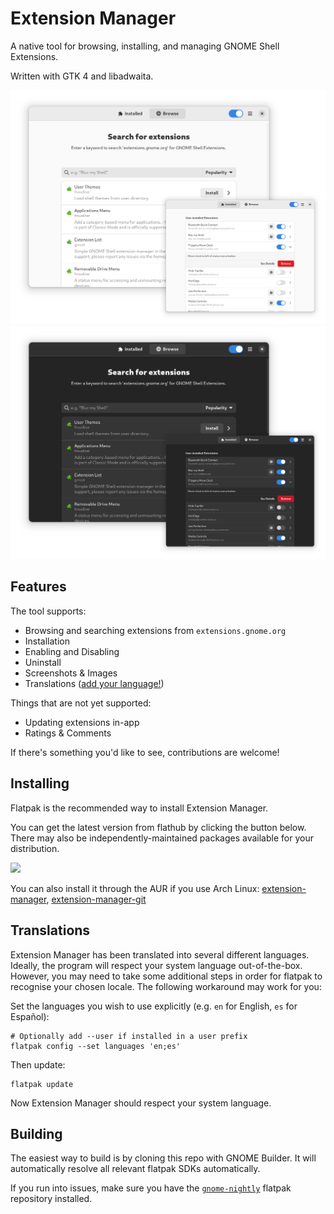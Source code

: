 # Extension Manager
A native tool for browsing, installing, and managing GNOME Shell Extensions.

Written with GTK 4 and libadwaita.

![Screenshot of the main GUI (light mode)](data/screenshot-combined.png#gh-light-mode-only)
![Screenshot of the main GUI (dark mode)](data/screenshot-combined-dark.png#gh-dark-mode-only)

## Features
The tool supports:
 - Browsing and searching extensions from `extensions.gnome.org`
 - Installation
 - Enabling and Disabling
 - Uninstall
 - Screenshots &amp; Images
 - Translations ([add your language!](https://github.com/mjakeman/extension-manager/issues/27))
 
Things that are not yet supported:
 - Updating extensions in-app
 - Ratings &amp; Comments

If there's something you'd like to see, contributions are welcome!

## Installing
Flatpak is the recommended way to install Extension Manager. 

You can get the latest version from flathub by clicking the button below. There
may also be independently-maintained packages available for your distribution.

<a href="https://flathub.org/apps/details/com.mattjakeman.ExtensionManager">
<img src="https://flathub.org/assets/badges/flathub-badge-i-en.png" width="190px" />
</a>

You can also install it through the AUR if you use Arch Linux:
[extension-manager](https://aur.archlinux.org/packages/extension-manager), [extension-manager-git](https://aur.archlinux.org/packages/extension-manager-git)

## Translations
Extension Manager has been translated into several different languages. Ideally, the
program will respect your system language out-of-the-box. However, you may need to take
some additional steps in order for flatpak to recognise your chosen locale. The
following workaround may work for you:

Set the languages you wish to use explicitly (e.g. `en` for English, `es` for Español):
```
# Optionally add --user if installed in a user prefix
flatpak config --set languages 'en;es'
```

Then update:
```
flatpak update
```

Now Extension Manager should respect your system language.

## Building
The easiest way to build is by cloning this repo with GNOME Builder. It
will automatically resolve all relevant flatpak SDKs automatically.

If you run into issues, make sure you have the [`gnome-nightly`](https://wiki.gnome.org/Apps/Nightly)
flatpak repository installed.
